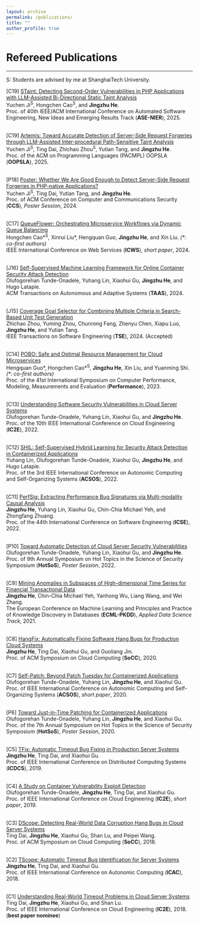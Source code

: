 ```yaml
---
layout: archive
permalink: /publications/
title: ""
author_profile: true
---
```



<!-- Conference Papers
====== -->

# Refereed Publications
----

S: Students are advised by me at ShanghaiTech University.

\[C19\] [STaint: Detecting Second-Order Vulnerabilities in PHP Applications with LLM-Assisted Bi-Directional Static Taint Analysis]()<br/>
Yuchen Ji<sup>S</sup>, Hongchen Cao<sup>S</sup>, and <b>Jingzhu He</b>. <br/>
Proc. of 40th IEEE/ACM International Conference on Automated Software Engineering, New Ideas and Emerging Results Track (<b>ASE-NIER</b>), 2025. 
<br/>
<br/>

\[C19\] [Artemis: Toward Accurate Detection of Server-Side Request Forgeries through LLM-Assisted Inter-procedural Path-Sensitive Taint Analysis](https://arxiv.org/pdf/2502.21026)<br/>
Yuchen Ji<sup>S</sup>, Ting Dai, Zhichao Zhou<sup>S</sup>, Yutian Tang, and <b>Jingzhu He</b>. <br/>
Proc. of the ACM on Programming Languages (PACMPL) OOPSLA (<b>OOPSLA</b>), 2025. 
<br/>
<br/>

\[P18\] [Poster: Whether We Are Good Enough to Detect Server-Side Request Forgeries in PHP-native Applications?](https://dl.acm.org/doi/10.1145/3658644.3691419)<br/>
Yuchen Ji<sup>S</sup>, Ting Dai, Yutian Tang, and <b>Jingzhu He</b>. <br/>
Proc. of ACM Conference on Computer and Communications Security (<b>CCS</b>), <i>Poster Session</i>, 2024. 
<br/>
<br/>

\[C17\] [QueueFlower: Orchestrating Microservice Workflows via Dynamic Queue Balancing](https://jhe16.github.io/files/icws23.pdf)<br/>
Hongchen Cao\*<sup>S</sup>, Xinrui Liu\*, Hengquan Guo, <b>Jingzhu He</b>, and Xin Liu. <em>(*: co-first authors)</em> <br/>
IEEE International Conference on Web Services (<b>ICWS</b>), <i>short paper</i>, 2024. 
<br/>
<br/>

\[J16\] [Self-Supervised Machine Learning Framework for Online Container Security Attack Detection](https://dl.acm.org/doi/pdf/10.1145/3665795)<br/>
Olufogorehan Tunde-Onadele, Yuhang Lin, Xiaohui Gu, <b>Jingzhu He</b>, and Hugo Latapie. <br/>
ACM Transactions on Autonomous and Adaptive Systems (<b>TAAS</b>), 2024. 
<br/>
<br/>

\[J15\] [Coverage Goal Selector for Combining Multiple Criteria in Search-Based Unit Test Generation](https://arxiv.org/pdf/2309.07518.pdf)<br/>
Zhichao Zhou, Yuming Zhou, Chunrong Fang, Zhenyu Chen, Xiapu Luo, <b>Jingzhu He</b>, and Yutian Tang. <br/>
IEEE Transactions on Software Engineering (<b>TSE</b>), 2024. (Accepted)
<br/>
<br/>

\[C14\] [POBO: Safe and Optimal Resource Management for Cloud Microservices](https://jhe16.github.io/files/performance.pdf)<br/>
Hengquan Guo\*, Hongchen Cao\*<sup>S</sup>, <b>Jingzhu He</b>, Xin Liu, and Yuanming Shi. <em>(*: co-first authors)</em> <br/>
Proc. of the 41st International Symposium on Computer Performance, Modeling, Measurements and Evaluation (<b>Performance</b>), 2023.
<br/>
<br/>

\[C13\] [Understanding Software Security Vulnerabilities in Cloud Server Systems](http://dance.csc.ncsu.edu/papers/IC2E22.pdf)<br/>
Olufogorehan Tunde-Onadele, Yuhang Lin, Xiaohui Gu, and <b>Jingzhu He</b>. <br/>
Proc. of the 10th IEEE International Conference on Cloud Engineering (<b>IC2E</b>), 2022.
<br/>
<br/>

\[C12\] [SHIL: Self-Supervised Hybrid Learning for Security Attack Detection in Containerized Applications](http://dance.csc.ncsu.edu/papers/ACSOS22.pdf)<br/>
Yuhang Lin, Olufogorehan Tunde-Onadele, Xiaohui Gu, <b>Jingzhu He</b>, and Hugo Latapie. <br/>
Proc. of the 3rd IEEE International Conference on Autonomic Computing and Self-Organizing Systems (<b>ACSOS</b>), 2022.
<br/>
<br/>

\[C11\] [PerfSig: Extracting Performance Bug Signatures via Multi-modality Causal Analysis](https://jhe16.github.io/files/ICSE22.pdf) <br/>
<b>Jingzhu He</b>, Yuhang Lin, Xiaohui Gu, Chin-Chia Michael Yeh, and Zhongfang Zhuang. <br/>
Proc. of the 44th International Conference on Software Engineering (<b>ICSE</b>), 2022.
<br/>
<br/>

\[P10\] [Toward Automatic Detection of Cloud Server Security Vulnerabilities](http://dance.csc.ncsu.edu/papers/HOTSOS22.pdf)<br/>
Olufogorehan Tunde-Onadele, Yuhang Lin, Xiaohui Gu, and <b>Jingzhu He</b>. <br/>
Proc. of 9th Annual Symposium on Hot Topics in the Science of Security Symposium (<b>HotSoS</b>), <i>Poster Session</i>, 2022.
<br/>
<br/>

\[C9\] [Mining Anomalies in Subspaces of High-dimensional Time Series for Financial Transactional Data](https://jhe16.github.io/files/sub_520.pdf)<br/>
<b>Jingzhu He</b>, Chin-Chia Michael Yeh, Yanhong Wu, Liang Wang, and  Wei Zhang. <br/>
The European Conference on Machine Learning and Principles and Practice of Knowledge Discovery in Databases (<b>ECML-PKDD</b>), <i>Applied Data Science Track</i>, 2021.
<br/>
<br/>

\[C8\] [HangFix: Automatically Fixing Software Hang Bugs for Production Cloud Systems](http://dance.csc.ncsu.edu/papers/SOCC20.pdf)<br/>
<b>Jingzhu He</b>, Ting Dai, Xiaohui Gu, and Guoliang Jin. <br/>
Proc. of ACM Symposium on Cloud Computing (<b>SoCC</b>), 2020.
<br/>
<br/>

\[C7\] [Self-Patch: Beyond Patch Tuesday for Containerized Applications](http://dance.csc.ncsu.edu/papers/ACSOS20.pdf)<br/>
Olufogorehan Tunde-Onadele, Yuhang Lin, <b>Jingzhu He</b>, and Xiaohui Gu. <br/>
Proc. of IEEE International Conference on Autonomic Computing and Self-Organizing Systems (<b>ACSOS</b>), <i>short paper</i>, 2020.
<br/>
<br/>

\[P6\] [Toward Just-in-Time Patching for Containerized Applications](https://dl.acm.org/doi/10.1145/3384217.3384225)<br/>
Olufogorehan Tunde-Onadele, Yuhang Lin, <b>Jingzhu He</b>, and Xiaohui Gu. <br/>
Proc. of the 7th Annual Symposium on Hot Topics in the Science of Security Symposium (<b>HotSoS</b>), <i>Poster Session</i>, 2020.
<br/>
<br/>

\[C5\] [TFix: Automatic Timeout Bug Fixing in Production Server Systems](http://dance.csc.ncsu.edu/papers/ICDCS19.pdf)<br/>
<b>Jingzhu He</b>, Ting Dai, and Xiaohui Gu. <br/>
Proc. of IEEE International Conference on Distributed Computing Systems (<b>ICDCS</b>), 2019.
<br/>
<br/>

\[C4\] [A Study on Container Vulnerability Exploit Detection](http://dance.csc.ncsu.edu/papers/IC2E19.pdf)<br/>
Olufogorehan Tunde-Onadele, <b>Jingzhu He</b>, Ting Dai, and Xiaohui Gu. <br/>
Proc. of IEEE International Conference on Cloud Engineering (<b>IC2E</b>), <i>short paper</i>, 2019.
<br/>
<br/>

\[C3\] [DScope: Detecting Real-World Data Corruption Hang Bugs in Cloud Server Systems](http://dance.csc.ncsu.edu/papers/SOCC18.pdf)<br/>
Ting Dai, <b>Jingzhu He</b>, Xiaohui Gu, Shan Lu, and Peipei Wang. <br/>
Proc. of ACM Symposium on Cloud Computing (<b>SoCC</b>), 2018.
<br/>
<br/>

\[C2\] [TScope: Automatic Timeout Bug Identification for Server Systems](http://dance.csc.ncsu.edu/papers/ICAC18.pdf)<br/>
<b>Jingzhu He</b>, Ting Dai, and Xiaohui Gu. <br/>
Proc. of IEEE International Conference on Autonomic Computing (<b>ICAC</b>), 2018.
<br/>
<br/>

\[C1\] [Understanding Real-World Timeout Problems in Cloud Server Systems](http://dance.csc.ncsu.edu/papers/IC2E18.pdf)<br/>
Ting Dai, <b>Jingzhu He</b>, Xiaohui Gu, and Shan Lu. <br/>
Proc. of IEEE International Conference on Cloud Engineering (<b>IC2E</b>), 2018. (<b>best paper nominee</b>)
<br/>
<br/>


<!-- # Preprints
----

\[1\] [TFix+: Self-configuring Hybrid Timeout Bug Fixing for Cloud Systems](https://arxiv.org/abs/2110.04101)<br/>
<b>Jingzhu He</b>, Ting Dai, and Xiaohui Gu. <br/>
arXiv preprint, 2021.
<br/>
<br/> -->


